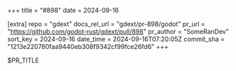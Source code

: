 +++
title = "#898"
date = 2024-09-16

[extra]
repo = "gdext"
docs_rel_url = "gdext/pr-898/godot"
pr_url = "https://github.com/godot-rust/gdext/pull/898"
pr_author = "SomeRanDev"
sort_key = 2024-09-16
date_time = 2024-09-16T07:20:05Z
commit_sha = "1213e220780faa9440eb308f9342cf99fce26fd6"
+++

$PR_TITLE
